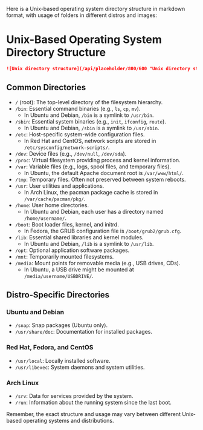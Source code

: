 Here is a Unix-based operating system directory structure in markdown format, with usage of folders in different distros and images:

# Unix-Based Operating System Directory Structure

```markdown
![Unix directory structure](/api/placeholder/800/600 "Unix directory structure")

```

## Common Directories

- `/` (root): The top-level directory of the filesystem hierarchy.
- `/bin`: Essential command binaries (e.g., `ls`, `cp`, `mv`).
  - In Ubuntu and Debian, `/bin` is a symlink to `/usr/bin`.
- `/sbin`: Essential system binaries (e.g., `init`, `ifconfig`, `route`).
  - In Ubuntu and Debian, `/sbin` is a symlink to `/usr/sbin`.
- `/etc`: Host-specific system-wide configuration files.
  - In Red Hat and CentOS, network scripts are stored in `/etc/sysconfig/network-scripts/`.
- `/dev`: Device files (e.g., `/dev/null`, `/dev/sda`).
- `/proc`: Virtual filesystem providing process and kernel information.
- `/var`: Variable files (e.g., logs, spool files, and temporary files).
  - In Ubuntu, the default Apache document root is `/var/www/html/`.
- `/tmp`: Temporary files. Often not preserved between system reboots.
- `/usr`: User utilities and applications.
  - In Arch Linux, the pacman package cache is stored in `/var/cache/pacman/pkg/`.
- `/home`: User home directories.
  - In Ubuntu and Debian, each user has a directory named `/home/username/`.
- `/boot`: Boot loader files, kernel, and initrd.
  - In Fedora, the GRUB configuration file is `/boot/grub2/grub.cfg`.
- `/lib`: Essential shared libraries and kernel modules.
  - In Ubuntu and Debian, `/lib` is a symlink to `/usr/lib`.
- `/opt`: Optional application software packages.
- `/mnt`: Temporarily mounted filesystems.
- `/media`: Mount points for removable media (e.g., USB drives, CDs).
  - In Ubuntu, a USB drive might be mounted at `/media/username/USBDRIVE/`.

## Distro-Specific Directories

### Ubuntu and Debian
- `/snap`: Snap packages (Ubuntu only).
- `/usr/share/doc`: Documentation for installed packages.

### Red Hat, Fedora, and CentOS
- `/usr/local`: Locally installed software.
- `/usr/libexec`: System daemons and system utilities.

### Arch Linux
- `/srv`: Data for services provided by the system.
- `/run`: Information about the running system since the last boot.

Remember, the exact structure and usage may vary between different Unix-based operating systems and distributions.